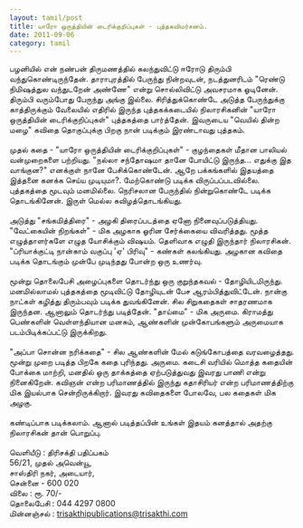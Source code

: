 ```yaml
---
layout: tamil/post
title: யாரோ ஒருத்தியின் டைரிக்குறிப்புகள் - புத்தகவிமர்சனம்.
date: 2011-09-06
category: tamil
---
```


பழனியில் என் நண்பன் திருமணத்தில் கலந்துவிட்டு ஈரோடு திரும்பி வந்துகொண்டிருந்தேன். தாராபுரத்தில் பேருந்து நின்றவுடன், நடத்துனரிடம் "ரெண்டு நிமிஷத்துல வந்துடறேன் அண்ணே" என்று சொல்லிவிட்டு அவசரமாக ஓடினேன். திரும்பி வரும்போது பேருந்து அங்கு இல்லை. சிரித்துக்கொண்டே அடுத்த பேருந்துக்கு காத்திருக்கும் வேலையில் எதிரில் இருந்த புத்தகக்கடையில் நிலாரசிகனின் "யாரோ ஒருத்தியின் டைரிக்குறிப்புகள்" புத்தகத்தை பார்த்தேன். இவருடைய "வெயில் தின்ற மழை" கவிதை தொகுப்புக்கு பிறகு நான் படிக்கும் இரண்டாவது புத்தகம்.<br />
<br />
முதல் கதை - "யாரோ ஒருத்தியின் டைரிக்குறிப்புகள்" - குழந்தைகள் மீதான பாலியல் வன்முறைகளை பற்றியது. "நல்லா சந்தோஷமா தானே போயிட்டு இருந்த... எதுக்கு இத வாங்குன?" எனக்குள் நானே பேசிக்கொண்டேன். ஆறே பக்கங்களில் இதயத்தை இத்தனை கனக்க செய்ய முடியுமா?. மேற்கொண்டு படிக்க விருப்பப்படவில்லை. புத்தகத்தை மூடவும் மனமில்லை. நெரிசலான பேருந்தில் நின்றுகொண்டே படிக்க தொடங்கினேன். இருள் மெல்ல கவிழத்தொடங்கியது.<br />
<br />
அடுத்து "சங்கமித்திரை" - அழகி திரைப்படத்தை ஏனோ நினைவுப்படுத்தியது. "வேட்கையின் நிறங்கள்" - மிக அழகாக ஓரின சேர்க்கையை விவரித்தது. மூத்த எழுத்தாளர்களே எழுத யோசிக்கும் விஷயம். தெளிவாக எழுதி இருந்தார் நிலாரசிகன். "ப்ரியாக்குட்டி நான்காம் வகுப்பு 'ஏ' பிரிவு" - கண்கள் கலங்கியது. அழகான கவிதை படிக்க தொடங்கும் முன்பே முடிந்தது போன்ற ஒரு உணர்வு.<br />
<br />
மூன்று தொலைபேசி அழைப்புகளை தொடர்ந்து ஒரு குறுந்தகவல் - தோழியிடமிருந்து. மனமில்லாமல் புத்தகத்தை மூடிவிட்டு தோழியுடன் பேச ஆரம்பித்துவிட்டேன். நான்கு நாட்கள் கழித்து திரும்பவும் படிக்க துவங்கினேன். சில சிறுகதைகள் சாதரணமாக இருந்தன. ஆனாலும் தொடர்ந்து படித்தேன். "தாய்மை" - மிக அருமை. கிராமத்து பெண்களின் வெள்ளந்தியான மனசும், ஆண்களின் முன்கோபங்களும் அருமையாக படம்பிடிக்கப்பட்டு இருக்கிறது. <br />
<br />
"அப்பா சொன்ன நரிக்கதை" - சில ஆண்களின் மேல் கடுங்கோபத்தை வரவழைத்தது. மூன்று முறை படித்த பிறகே கதை புரிந்தது. அருமை. கடைசி வரியில் மொத்த கதையின் போக்கை மாற்றி, மனதில் ஒரு தாக்கத்தை ஏற்படுத்துவது இவரது பாணி என்று நினைகிறேன். கவிஞன் என்ற பரிமாணத்தில் இருந்து கதாசிரியர் என்ற பரிமாணத்திற்கு மிக இயல்பாக சென்றிருக்கிறார். இவரது கவிதைகளை போலவே, பல கதைகள் மிக அழகு.<br />
<br />
கண்டிப்பாக படிக்கலாம். ஆனால் படித்தப்பின் உங்கள் இதயம் கனத்தால் அதற்கு நிலாரசிகன் தான் பொறுப்பு.<br />
<br />
வெளியீடு : திரிசக்தி பதிப்பகம்<br />
56/21, முதல் அவென்யூ,<br />
சாஸ்திரி நகர், அடையார்,<br />
சென்னை - 600 020<br />
விலை : ரூ. 70/-<br />
தொலைபேசி : 044 4297 0800<br />
மின்னஞ்சல் : trisakthipublications@trisakthi.com<br />
<br />
